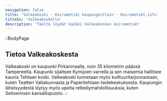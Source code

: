 ```yaml
---
navigation: false
title: 'Valkeakoski - Koirametsät kaupungeittain - Koirametsät.info'
titleIn: 'Valkeakoskella'
description: 'Täältä löydät kaikki Valkeakosken koirametsät'
---
```


::BodyPage
## Tietoa Valkeakoskesta
Valkeakoski on kaupunki Pirkanmaalla, noin 35 kilometrin päässä Tampereelta. Kaupunki sijaitsee Kymijoen varrella ja sen maisemia hallitsee kaunis Tehtaan koski. Valkeakoski tunnetaan myös kulttuuritarjonnastaan, kuten Teatteri Valtakunnasta ja Paperitehtaan taidekeskuksesta. Kaupungin läheisyydestä löytyy myös upeita retkeilymahdollisuuksia, kuten Seitsemisen kansallispuisto.
::